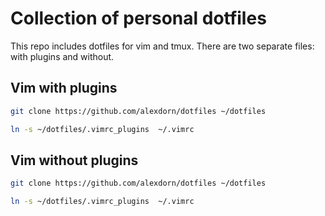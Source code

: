 # Collection of personal dotfiles

This repo includes dotfiles for vim and tmux. There are two separate files: with plugins and without.

## Vim with plugins

```bash
git clone https://github.com/alexdorn/dotfiles ~/dotfiles

ln -s ~/dotfiles/.vimrc_plugins  ~/.vimrc
``` 

## Vim without plugins

```bash
git clone https://github.com/alexdorn/dotfiles ~/dotfiles

ln -s ~/dotfiles/.vimrc_plugins  ~/.vimrc
``` 
